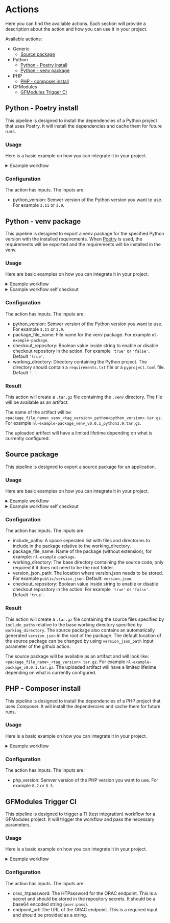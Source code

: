 # Actions

Here you can find the available actions. Each section will provide a description about the action and how you can use it in your project.

Available actions:

- Generic
  - [Source package](#source-package)
- Python
  - [Python - Poetry install](#python---poetry-install)
  - [Python - venv package](#python---venv-package)
- PHP
  - [PHP - composer install](#php---composer-install)
- GFModules
  - [GFModules Trigger CI](#gfmodules-trigger-ci)

## Python - Poetry install

This pipeline is designed to install the dependencies of a Python project that uses Poetry. It will install the dependencies and cache them for future runs.

### Usage

Here is a basic example on how you can integrate it in your project.

<details>
  <summary>Example workflow</summary>

This workflow is executed automatically on push to the main branch, on a pull request and can also be executed manually from the actions tab `workflow_dispatch`.

In the code below you need to replace `<python_version>` with the Python version you want to use. For example `3.11` or `3.9`.

```yml
name: Build Python project

on:
  workflow_dispatch:
  pull_request:
  push:
    branches:
      - main

jobs:
  build-python:
    runs-on: ubuntu-latest
    steps:
      - name: Checkout repository
        uses: actions/checkout@v4

      # Using the action
      - name: Install dependencies
        uses: minvws/nl-irealisatie-generic-pipelines/.github/actions/poetry-install@main
        with:
          python_version: <python_version>
```

</details>

### Configuration

The action has inputs. The inputs are:

- python_version: Semver version of the Python version you want to use. For example `3.11` or `3.9`.

## Python - venv package

This pipeline is designed to export a venv package for the specified Python version with the installed requirements. When [Poetry](https://python-poetry.org/) is used, the requirements will be exported and the requirements will be installed in the venv.

### Usage

Here are basic examples on how you can integrate it in your project.

<details>
  <summary>Example workflow</summary>

This workflow is executed automatically on push of tags.

In the code below you need to replace the `<python_version>` and `<package_file_name>`. See the [configuration section](#configuration-1).

```yml
name: Build Python project

on:
  push:
    tags:
      - v*

jobs:
  venv-package:
    runs-on: ubuntu-latest
    steps:
      # Using the action
      - name: Build venv package
        uses: minvws/nl-irealisatie-generic-pipelines/.github/actions/python-venv-package@main
        with:
          python_version: <python_version>
          package_file_name: <package_file_name>

```

</details>

<details>
  <summary>Example workflow self checkout</summary>

This workflow is executed automatically on push of tags. The workflow will checkout the repo and the action won't. Now it is possible to run additional actions before using the venv package action.

In the code below you need to replace the `<python_version>` and `<package_file_name>`. See the [configuration section](#configuration-1).

```yml
name: Build Python project

on:
  push:
    tags:
      - v*

jobs:
  venv-package:
    runs-on: ubuntu-latest
    steps:
      - name: Checkout repository
        uses: actions/checkout@v4

      # Using the action
      - name: Build venv package
        uses: minvws/nl-irealisatie-generic-pipelines/.github/actions/python-venv-package@main
        with:
          python_version: <python_version>
          package_file_name: <package_file_name>
          checkout_repository: 'false'
```

</details>

### Configuration

The action has inputs. The inputs are:

- python_version: Semver version of the Python version you want to use. For example `3.11` or `3.9`.
- package_file_name: File name for the venv package. For example `nl-example-package`.
- checkout_repository: Boolean value inside string to enable or disable checkout repository
 in the action. For example `'true'` or `'false'`. Default `'true'`.
- working_directory: Directory containing the Python project. The directory should contain
 a `requirements.txt` file or a `pyproject.toml` file. Default `'.'`.

### Result

This action will create a `.tar.gz` file containing the `.venv` directory. The file will be available as an artifact.

The name of the artifact will be `<package_file_name>_venv_<tag_version>_python<python_version>.tar.gz`. For example `nl-example-package_venv_v0.0.1_python3.9.tar.gz`.

The uploaded artifact will have a limited lifetime depending on what is currently configured.

## Source package

This pipeline is designed to export a source package for an application.

### Usage

Here are basic examples on how you can integrate it in your project.

<details>
  <summary>Example workflow</summary>

This workflow is executed automatically on push of tags.

In the code below you need to change the `working_directory` and `package_file_name` and `include_paths` according to the requirements of the project.
See the [configuration section](#configuration-1).

```yml
name: Build release package

on:
  push:
    tags:
      - v*

jobs:
  src-package:
    runs-on: ubuntu-latest
    steps:
      # Using the action
      - name: Create source package
        uses: minvws/nl-irealisatie-generic-pipelines/.github/actions/src-package@main
        with:
          working_directory: "."
          include_paths: "app static tools app.conf.example HOSTING_CHANGELOG.md"
          package_file_name: "nl-irealisatie-project-name"
```

</details>

<details>
  <summary>Example workflow self checkout</summary>

This workflow is executed automatically on push of tags. The workflow will checkout the repo and the action won't.

In the code below you need to replace the `<package_file_name>` and `<working_directory>`. See the [configuration section](#configuration-2).

```yml
name: Build release package

on:
  push:
    tags:
      - v*

jobs:
  src-package:
    runs-on: ubuntu-latest
    steps:
      - name: Checkout repository
        uses: actions/checkout@v4

      - name: Extract version from tag
        shell: bash
        run: echo "RELEASE_VERSION=${GITHUB_REF#refs/*/}" >> $GITHUB_ENV

      # Using the action
      - name: Build src package
        uses: minvws/nl-irealisatie-generic-pipelines/.github/actions/src-package@main
        with:
          checkout_repository: "false"
          include_paths: "app static tools app.conf.example HOSTING_CHANGELOG.md"
          package_file_name: "nl-irealisatie-project-name"
```

</details>

### Configuration

The action has inputs. The inputs are:

- include_paths: A space seperated list with files and directories to include in the package relative to the working_directory.
- package_file_name: Name of the package (without extension), for example: `nl-example-package`.
- working_directory: The base directory containing the source code, only required if it does not need to be the root folder.
- version_json_path: The location where version.json needs to be stored. For example `public/version.json`. Default: `version.json`.
- checkout_repository: Boolean value inside string to enable or disable checkout repository
 in the action. For example `'true'` or `'false'`. Default `'true'`.

### Result

This action will create a `.tar.gz` file containing the source files specified by `include_paths` relative to the base working directory specified by `working_directory`.
The source package also contains an automatically generated `version.json` in the root of the package.
The default location of the source package can be changed by using `version_json_path` input parameter of the github action.

The source package will be available as an artifact and will look like: `<package_file_name>_<tag_version>.tar.gz`. For example `nl-example-package_v0.0.1.tar.gz`.
The uploaded artifact will have a limited lifetime depending on what is currently configured.

## PHP - Composer install

This pipeline is designed to install the dependencies of a PHP project that uses Composer. It will install the dependencies and cache them for future runs.

### Usage

Here is a basic example on how you can integrate it in your project.

<details>
  <summary>Example workflow</summary>

This workflow is executed automatically on push to the main branch, on a pull request and can also be executed manually from the actions tab `workflow_dispatch`.

In the code below you need to replace `<php_version>` with the PHP version you want to use. For example `8.3` (default) or `8.4`.

```yml
name: Build PHP project

on:
  workflow_dispatch:
  pull_request:
  push:
    branches:
      - main

jobs:
  build-php:
    runs-on: ubuntu-latest
    steps:
      - name: Checkout repository
        uses: actions/checkout@v4

      # Using the action
      - name: Install dependencies
        uses: minvws/nl-irealisatie-generic-pipelines/.github/actions/composer-install@main
        with:
          COMPOSER_AUTH_TOKEN: ${{ secrets.REPO_READ_ONLY_TOKEN }}
          php_version: <php_version>
```

</details>

### Configuration

The action has inputs. The inputs are:

- php_version: Semver version of the PHP version you want to use. For example `8.2` or `8.3`.

## GFModules Trigger CI

This pipeline is designed to trigger a TI (test integration) workflow for a GFModules project. It will trigger the workflow and pass the necessary parameters.

### Usage

Here is a basic example on how you can integrate it in your project.

<details>
  <summary>Example workflow</summary>

This workflow is executed automatically on push to the main branch, except for dependabot merges.

```yml
name: GFModules Trigger CI

on:
  workflow_dispatch:
  pull_request:
  push:
    branches:
      - main

jobs:
  trigger-ci:
    runs-on: ubuntu-latest
    steps:
      - name: Trigger CI
        uses: minvws/nl-irealisatie-generic-pipelines/.github/actions/gfmodules-trigger-ci@main
        with:
          orac_htpasswd: ${{secrets.ORAC_HTPASSWORD}}
          endpoint_url: ${{URL}}
```

</details>

### Configuration

The action has inputs. The inputs are:

- orac_htpassword: The HTPassword for the ORAC endpoint. This is a secret and should be stored in the repository secrets. It should be a base64 encoded string (`user:pass`).
- endpoint_url: The URL of the ORAC endpoint. This is a required input and should be provided as a string.
